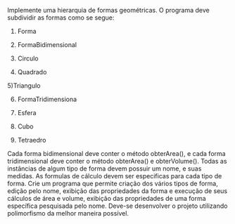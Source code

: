 Implemente uma hierarquia de formas geométricas. O programa deve subdividir as formas como se segue:

1) Forma

2) FormaBidimensional

3) Circulo

4) Quadrado

5)Triangulo

6) FormaTridimensiona

7) Esfera

8) Cubo

9) Tetraedro

Cada forma bidimensional deve conter o método obterArea(), e cada forma tridimensional deve conter o método obterArea()
e obterVolume(). Todas as instâncias de algum tipo de forma devem possuir um nome, e suas medidas. As formulas de cálculo
devem ser especificas para cada tipo de forma. Crie um programa que permite criação dos vários tipos de forma, edição pelo
nome, exibição das propriedades da forma e execução de seus cálculos de área e volume, exibição das propriedades de uma
forma específica pesquisada pelo nome. Deve-se desenvolver o projeto utilizando polimorfismo da melhor maneira possível.